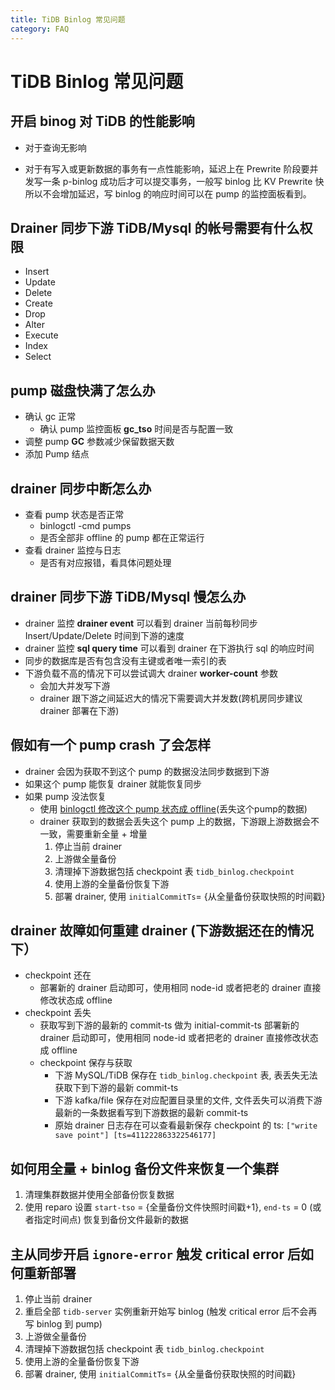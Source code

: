 ```yaml
---
title: TiDB Binlog 常见问题
category: FAQ
---
```


# TiDB Binlog 常见问题

## 开启 binog 对 TiDB 的性能影响

- 对于查询无影响

- 对于有写入或更新数据的事务有一点性能影响，延迟上在 Prewrite 阶段要并发写一条 p-binlog 成功后才可以提交事务，一般写 binlog 比 KV Prewrite 快所以不会增加延迟，写 binlog 的响应时间可以在 pump 的监控面板看到。

## Drainer 同步下游 TiDB/Mysql 的帐号需要有什么权限

* Insert
* Update
* Delete
* Create
* Drop
* Alter
* Execute
* Index
* Select

## pump 磁盘快满了怎么办

- 确认 gc 正常
    - 确认 pump 监控面板 **gc_tso** 时间是否与配置一致
- 调整 pump **GC** 参数减少保留数据天数
- 添加 Pump 结点

## drainer 同步中断怎么办

- 查看 pump 状态是否正常
    - binlogctl -cmd pumps
    - 是否全部非 offline 的 pump 都在正常运行
- 查看 drainer 监控与日志
    - 是否有对应报错，看具体问题处理

## drainer 同步下游 TiDB/Mysql 慢怎么办

- drainer 监控 **drainer event** 可以看到 drainer 当前每秒同步 Insert/Update/Delete 时间到下游的速度
- drainer 监控 **sql query time** 可以看到 drainer 在下游执行 sql 的响应时间
- 同步的数据库是否有包含没有主键或者唯一索引的表
- 下游负载不高的情况下可以尝试调大 drainer **worker-count** 参数
    - 会加大并发写下游
    - drainer 跟下游之间延迟大的情况下需要调大并发数(跨机房同步建议 drainer 部署在下游)

## 假如有一个 pump crash 了会怎样

- drainer 会因为获取不到这个 pump 的数据没法同步数据到下游
- 如果这个 pump 能恢复 drainer 就能恢复同步
- 如果 pump 没法恢复
    - 使用 [binlogctl 修改这个 pump 状态成 offline](/v3.0/how-to/maintain/tidb-binlog.md)(丢失这个pump的数据)
    - drainer 获取到的数据会丢失这个 pump 上的数据，下游跟上游数据会不一致，需要重新全量 + 增量
        1. 停止当前 drainer
        2. 上游做全量备份
        3. 清理掉下游数据包括 checkpoint 表 `tidb_binlog.checkpoint`
        4. 使用上游的全量备份恢复下游
        5. 部署 drainer, 使用 `initialCommitTs`= {从全量备份获取快照的时间戳}

## drainer 故障如何重建 drainer (下游数据还在的情况下）

- checkpoint 还在
    - 部署新的 drainer 启动即可，使用相同 node-id 或者把老的 drainer 直接修改状态成 offline
- checkpoint 丢失
    - 获取写到下游的最新的 commit-ts 做为 initial-commit-ts 部署新的 drainer 启动即可，使用相同 node-id 或者把老的 drainer 直接修改状态成 offline
    - checkpoint 保存与获取
        - 下游 MySQL/TiDB 保存在 `tidb_binlog.checkpoint` 表, 表丢失无法获取下到下游的最新 commit-ts
        - 下游 kafka/file 保存在对应配置目录里的文件, 文件丢失可以消费下游最新的一条数据看写到下游数据的最新 commit-ts
        - 原始 drainer 日志存在可以查看最新保存 checkpoint 的 ts: `["write save point"] [ts=411222863322546177]`

## 如何用全量 + binlog 备份文件来恢复一个集群

1. 清理集群数据并使用全部备份恢复数据
2. 使用 reparo 设置 `start-tso` = {全量备份文件快照时间戳+1}, `end-ts` = 0 (或者指定时间点) 恢复到备份文件最新的数据

## 主从同步开启 `ignore-error` 触发 critical error 后如何重新部署

1. 停止当前 drainer
2. 重启全部 `tidb-server` 实例重新开始写 binlog (触发 critical error 后不会再写 binlog 到 pump)
3. 上游做全量备份
4. 清理掉下游数据包括 checkpoint 表 `tidb_binlog.checkpoint`
5. 使用上游的全量备份恢复下游
6. 部署 drainer, 使用 `initialCommitTs`= {从全量备份获取快照的时间戳}
